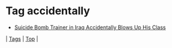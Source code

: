 <!--
title: Tag accidentally
date: 2020-06-28T15:26:59.427Z
tags:
-->
# Tag accidentally

 * [Suicide Bomb Trainer in Iraq Accidentally Blows Up His Class](76317080897.md)

| [Tags](tags.md) | [Top](index.md) |
